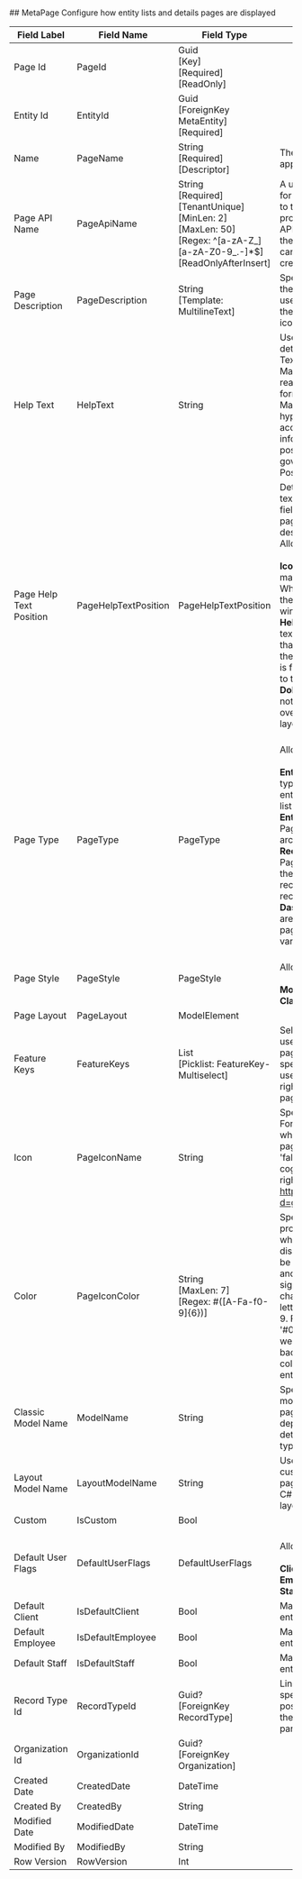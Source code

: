 # 

﻿## MetaPage
Configure how entity lists and details pages are displayed  
  
| Field Label | Field Name | Field Type | Description |  
| ---- | ---- | ---- | ---- |  
| Page Id | PageId | Guid<br/>  [Key]<br/>  [Required]<br/>  [ReadOnly] |  |  
| Entity Id | EntityId | Guid<br/>  [ForeignKey MetaEntity]<br/>  [Required] |  |  
| Name | PageName | String<br/>  [Required]<br/>  [Descriptor] | The name of the Page as it appears on pages and forms |  
| Page API Name | PageApiName | String<br/>  [Required]<br/>  [TenantUnique]<br/>  [MinLen: 2]<br/>  [MaxLen: 50]<br/>  [Regex: ^[a-zA-Z_][a-zA-Z0-9_.-]*$]<br/>  [ReadOnlyAfterInsert] | A unique and url-safe API name for this page. It is used to refer to the page and in internal processes and in the external API. The name is derived from the page name by default and can only be edited when creating a new page.  |  
| Page Description | PageDescription | String<br/>  [Template: MultilineText] | Specify a short description of the page that appears when users hover over its icon with their mouse or tap on the info icon in Mobile.  |  
| Help Text | HelpText | String | Use this space to provide more detailed guidance to your users. Text can be formatted using Markdown which is an easy-to-read, easy-to-write syntax for formatting plain text.syntax. Markdown can also include hyperlinks,for example, to access additional help information. The help text position and display style are governed by the Help Text Position dropdown.  |  
| Page Help Text Position | PageHelpTextPosition | PageHelpTextPosition | Determines where and how the text entered in the Help Text field will be displayed on the page. See the option descriptions in the dropdown. <br/>  Allowable Values: <br/>  <br/>  **IconLink**: Displays a question mark icon in the page header. When a user clicks on the link, the help text appears in a popup window. <br/>  **HelpSection**: Displays the help text in Section of type PageHelp that can be located anywhere on the page. If no page help section is found, then one will be added to the bottom of the page. <br/>  **DoNotDisplay**: Helptext does not display. This can be overriden on individual page layouts.  |  
| Page Type | PageType | PageType | <br/>  Allowable Values: <br/>  <br/>  **Entity**: An Entity Page is typically used to display a list of entity records, for example, the list of Contacts. <br/>  **EntityArchive**: An Entity Archive Page is used to display a list of archived entity records. <br/>  **RecordDetails**: A Record Details Page is used to display and edit the contents of a single entity record, for example, a Contact record. <br/>  **Dashboard**: Dashboard pages are typically used as home pages and can contain a wide variety of components.  |  
| Page Style | PageStyle | PageStyle | <br/>  Allowable Values: <br/>  <br/>  **Modern**<br/>  **Classic** |  
| Page Layout | PageLayout | ModelElement |  |  
| Feature Keys | FeatureKeys | List<string><br/>  [Picklist: FeatureKey-Multiselect] | Select the feature keys that a user requires to access this page. If no feature keys are specified (default) here then all users with sufficient access rights will be able to view the page.  |  
| Icon | PageIconName | String | Specify the name of a FontAwesome icon to display when the entitity appears on pages and forms. For example, 'fal fa-cogs' will display a large cog and two smaller ones to the right. See the entire list at: https://fontawesome.com/icons?d=gallery&s=light |  
| Color | PageIconColor | String<br/>  [MaxLen: 7]<br/>  [Regex: #([A-Fa-f0-9]{6})] | Specify the web color used to provide the icon background when the entity icon is displayed. The web color must be specified in web hex format and must begin with a leading # sign and contain 6 additional characters consisting of the letters A-F and the numbers 0-9. For example, the code '#00204F' specifies the color we use for the main menu background. You can select a color from the color picker or enter one directly.  |  
| Classic Model Name | ModelName | String | Specify the name of the C# model class to use for classic pages. The model required depends on the Page Type, eg a details page model for pages of type DetailsPage.  |  
| Layout Model Name | LayoutModelName | String | Used when a developer wants a custom layout for an Entity (List) page. Specify the name of the C# model class whose fluent layout will be used.  |  
| Custom | IsCustom | Bool |  |  
| Default User Flags | DefaultUserFlags | DefaultUserFlags | <br/>  Allowable Values: <br/>  <br/>  **Client**<br/>  **Employee**<br/>  **Staff** |  
| Default Client | IsDefaultClient | Bool | Marks a page as the default entity page for clients.  |  
| Default Employee | IsDefaultEmployee | Bool | Marks a page as the default entity page for firm employees.  |  
| Default Staff | IsDefaultStaff | Bool | Marks a page as the default entity page for helpdesk staff.  |  
| Record Type Id | RecordTypeId | Guid?<br/>  [ForeignKey RecordType] | Linking a page layout to a specific record type makes it possible to display and edit only the fields required for a particular use.  |  
| Organization Id | OrganizationId | Guid?<br/>  [ForeignKey Organization] |  |  
| Created Date | CreatedDate | DateTime |  |  
| Created By | CreatedBy | String |  |  
| Modified Date | ModifiedDate | DateTime |  |  
| Modified By | ModifiedBy | String |  |  
| Row Version | RowVersion | Int |  |  

